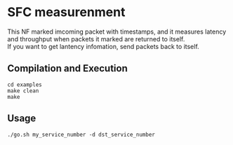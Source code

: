 SFC measurenment
==
This NF marked imcoming packet with timestamps, and it measures latency and throughput when packets it marked are returned to itself.  
If you want to get lantency infomation, send packets back to itself.

Compilation and Execution
--
```
cd examples
make clean
make
```
Usage
--
```
./go.sh my_service_number -d dst_service_number
```
